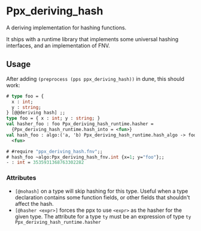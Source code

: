 # Ppx_deriving_hash

A deriving implementation for hashing functions.

It ships with a runtime library that implements some universal hashing
interfaces, and an implementation of FNV.

## Usage

After adding `(preprocess (pps ppx_deriving_hash))` in dune, this should work:

```ocaml
# type foo = {
  x : int;
  y : string;
} [@@deriving hash] ;;
type foo = { x : int; y : string; }
val hasher_foo : foo Ppx_deriving_hash_runtime.hasher =
  {Ppx_deriving_hash_runtime.hash_into = <fun>}
val hash_foo : algo:('a, 'b) Ppx_deriving_hash_runtime.hash_algo -> foo -> 'b =
  <fun>

# #require "ppx_deriving_hash.fnv";;
# hash_foo ~algo:Ppx_deriving_hash_fnv.int {x=1; y="foo"};;
- : int = 3535931368763302282
```

### Attributes

- `[@nohash]` on a type will skip hashing for this type.
  Useful when a type declaration contains some function fields, or
  other fields that shouldn't affect the hash.
- `[@hasher <expr>]` forces the ppx to use `<expr>` as the hasher for
  the given type.
  The attribute for a type `ty` must be an expression of type `ty Ppx_deriving_hash_runtime.hasher`
